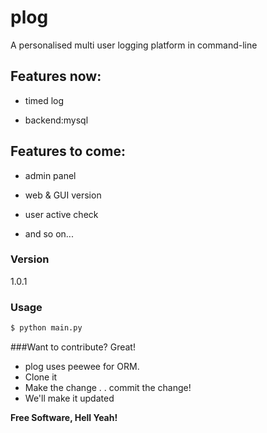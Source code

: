 # plog
A personalised multi user logging platform in command-line

## Features now:

- timed log

- backend:mysql


## Features to come:

- admin panel

- web & GUI version

- user active check

- and so on...
### Version
1.0.1
### Usage
```sh
$ python main.py
```

###Want to contribute? Great!


* plog uses peewee for ORM.
* Clone it
* Make the change . . commit the change!
* We'll make it updated

**Free Software, Hell Yeah!**